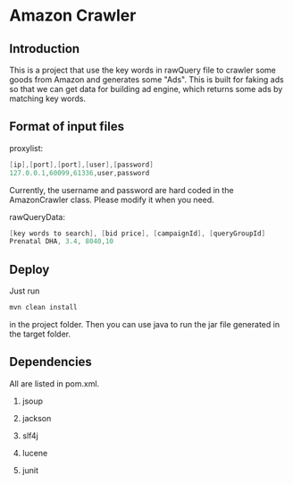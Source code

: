 # Amazon Crawler

## Introduction

This is a project that use the key words in rawQuery file to crawler some goods from Amazon and generates some "Ads". This is built for faking ads so that we can get data for building ad engine, which returns some ads by matching key words.

## Format of input files

proxylist:
```java
[ip],[port],[port],[user],[password]
127.0.0.1,60099,61336,user,password
```
Currently, the username and password are hard coded in the AmazonCrawler class. Please modify it when you need.

rawQueryData:
```java
[key words to search], [bid price], [campaignId], [queryGroupId]
Prenatal DHA, 3.4, 8040,10
```

## Deploy

Just run 

```bash
mvn clean install
```

in the project folder. Then you can use java to run the jar file generated in the target folder.

## Dependencies

All are listed in pom.xml. 

1. jsoup

2. jackson

3. slf4j

4. lucene

5. junit